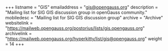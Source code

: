 +++
listname = "GIS"
emailaddress = "gis@opengauss.org"
description = "Mailing list for SIG GIS discussion group in openGauss community."
mobiledesc = "Mailing list for SIG GIS discussion group"
archive = "Archive"
websitelink = "https://mailweb.opengauss.org/postorius/lists/gis.opengauss.org"
archivelink = "https://mailweb.opengauss.org/hyperkitty/list/gis@opengauss.org"
weight =  14
+++